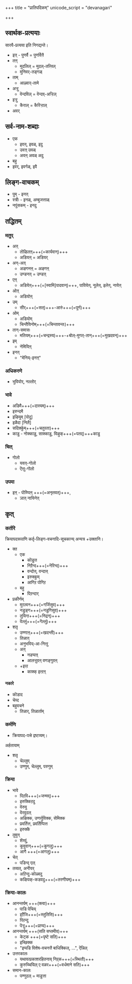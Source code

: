 +++
title = "प्रातिपदिकम्"
unicode_script = "devanagari"

+++

## स्वार्थक-प्रत्ययाः
सारयै-प्रत्यया इति निगद्यन्ते। 

- इऩ् - पुणर्वै = पुणर्विऩै
- तऩ्  
  - मुदलिल् = मुदल्-तऩ्ऩिल्
  - मुनिवर्-तङ्गळ्
- ताम्
  - आऴ्वार्-तामे
- अऱ्ऱु
  - वॆन्दविल् = वॆन्दव्-अऱ्ऱिल्
- इऱ्ऱु
  - कैराल् = कैरिऱ्ऱाल्
- अवर्

## सर्व-नाम-शब्दाः
- एक
  - इवऩ्, इवळ्, इदु
  - उवऩ् उवळ्
  - अवऩ् अवळ् अदु
- बहु 
- इवर्, इवर्गळ्, इवै

## लिङ्ग-वाचकम्
- पुम् - इनऩ्
- स्त्रीः - इनळ्, अम्बुजत्ताळ्
- नपुंसकम् - इनदु

## तद्धितम्

### मतुप्
- अऩ्
  - तॊऴिलऩ्+++(=कार्यवान्)+++
  - अडियऩ् = अडियर्
- अन्-अऩ्
  - अऴगनऩ् = अऴगऩ्
  - उण्डनऩ् = उण्डऩ्
- एऩ्
  - अडियेऩ्+++(=[स्वामि]पादवान्)+++, पावियेऩ्, नूलेऩ्, इलेऩ्, नायेऩ्
- ओऩ् 
  - अडियोऩ्
- उम् 
  - सीर्+++(=सत्)+++-आरुं+++(=पूर्ण)+++
- ओम् 
  - अडियोम् 
  - चिन्तैयिनोम्+++(=चिन्तावन्तः)+++
- तान्-समासः
  - मतियम्+++(=चन्द्रस्य)+++-+बोल्-मुगत्-तान्+++(=मुखदवन्)+++
- इम्
  - नेमियिऩ्
- इनऩ्
  - "मेनिय्-इनऩ्"

### अधिकरणे
- भुवियोर्, नल्लोर्

### भावे
- अडिमै+++(=दास्यम्‌)+++ 
- इरुन्दमै
- इऴियुम् [पोदु]
- इळैदा [निलै]
- सदिर्क्कुम्+++(=चतुरता)+++
- काडु - नोक्काडु, साक्काडु, विऴुक्+++(=पतद्)+++काडु

### चित्
- गोलो 
  - यवऩ्-गोलो
  - ऎऩ्ऱु-गोलो 

### उपमा
- इऩ्  - पॊय्प्पिऩ् +++(=अनृतवत्)+++, 
  - ञाऩ् नायिनेऩ्


## कृत्

### कर्तरि
क्रियापदरूपाणि कर्तृ-लिङ्ग-वचनादि-सूचकान्य् अन्यत्र +उक्तानि। 

- क्त
  - एक
    - कॊडुत्त
    - निऱैन्द+++(=नॆरिन्द)+++
    - वन्दोऩ्, वन्दाऩ्
    - इरुक्कुम्
    - आगिऱ पोगिऱ
  - बहु
    - पिऱन्दार्
- प्रकीर्णम्
  - मुरल्वन+++(=गर्जिसुव)+++
  - नडुङ्ग+++(=नडुगिसुव)+++
  - तुयिन्ऱ+++(=निद्रन्)+++
  - वॆल्लुं+++(=गॆल्लुं)+++
- शतृ
  - उण्णाऩ्+++(=खदन्ती)+++
  - तिन्नाऩ्
  - अनुभविय्-आ-निऩ्ऱु
  - अऩ्
    - नडप्पऩ्
    - आलऱ्ऱुवऩ् वणङ्गुवऩ् 
  - +इऩ्ऱ
    - काक्क् इऩ्ऱऩ्

#### नकारे
- कॊडाद
- चॆय्द
- बहुवचने
  - तिन्नार्, तिन्नार्ताम्

### कर्मणि
- क्रियापद-पत्त्रे द्रष्टव्यम्। 

अर्हतायाम् 

- शतृ
  - चॆल्लुम् 
  - उण्णुम्, चॆल्लुम्, परुगुम्

### क्रिया
- भावे
  - पिऱवि+++(=जन्मव्)+++
  - इरुक्किऱदु
  - वॆरुवु
  - वॆरवुदल्
  - अऴिक्क, उणर्त्तुविक्क, सेमिक्क
  - प्रवर्तित्त, प्रवर्तिप्पित्त
  - इरुक्कै
- तुमुन्
  - शॆय्युं, 
  - कूवुवान्+++(=कूगलु)+++
  - आगै +++(=आगलु)+++
- चेत्
  - पडिन्द् एल्
- तव्यत्, अनीयर्
  - अऱिन्दु-कॊळ्वदु
  - कऴियक्-कडवदु+++(=तरणीयम्)+++

### क्रिया-कालः
- आनन्तर्यम् +++(क्त्वा)+++
  - पाडि पेचिय्
  - इऱैंजि+++(=स्तुतिसि)+++
  - पिऱन्दु
  - पॆऱ्ऱु+++(=प्राप्य)+++ 
- आनन्तर्यम् +++(सति सप्तमीव)+++
  - केट्क +++(=पृष्टे सति)+++
  - इच्छिक्क
  - "इप्पडि विशेष-वचनत्तै बाधिक्किल्, …", ऎन्निल् 
- उत्तरकालः
  - यथावत्प्रकाशरहितनाय् निऱ्‌क+++(=स्थितौ)+++
  - कुरुच्चियिल् ए वळर+++(=वर्धमाने सति)+++
- समान-कालः
  - पण्णुदल् = माडुत्ता

